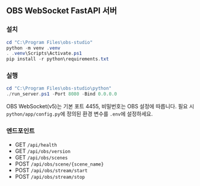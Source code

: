 ## OBS WebSocket FastAPI 서버

### 설치

```powershell
cd "C:\Program Files\obs-studio"
python -m venv .venv
. .venv\Scripts\Activate.ps1
pip install -r python\requirements.txt
```

### 실행

```powershell
cd "C:\Program Files\obs-studio\python"
./run_server.ps1 -Port 8080 -Bind 0.0.0.0
```

OBS WebSocket(v5)는 기본 포트 4455, 비밀번호는 OBS 설정에 따릅니다. 필요 시 `python/app/config.py`에 정의된 환경 변수를 `.env`에 설정하세요.

### 엔드포인트
- GET `/api/health`
- GET `/api/obs/version`
- GET `/api/obs/scenes`
- POST `/api/obs/scene/{scene_name}`
- POST `/api/obs/stream/start`
- POST `/api/obs/stream/stop`

